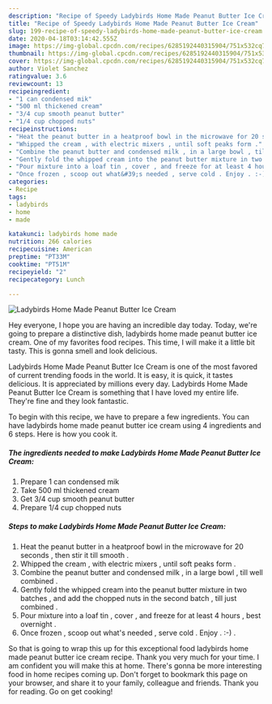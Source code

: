 ```yaml
---
description: "Recipe of Speedy Ladybirds Home Made Peanut Butter Ice Cream"
title: "Recipe of Speedy Ladybirds Home Made Peanut Butter Ice Cream"
slug: 199-recipe-of-speedy-ladybirds-home-made-peanut-butter-ice-cream
date: 2020-04-18T03:14:42.555Z
image: https://img-global.cpcdn.com/recipes/6285192440315904/751x532cq70/ladybirds-home-made-peanut-butter-ice-cream-recipe-main-photo.jpg
thumbnail: https://img-global.cpcdn.com/recipes/6285192440315904/751x532cq70/ladybirds-home-made-peanut-butter-ice-cream-recipe-main-photo.jpg
cover: https://img-global.cpcdn.com/recipes/6285192440315904/751x532cq70/ladybirds-home-made-peanut-butter-ice-cream-recipe-main-photo.jpg
author: Violet Sanchez
ratingvalue: 3.6
reviewcount: 13
recipeingredient:
- "1 can condensed mik"
- "500 ml thickened cream"
- "3/4 cup smooth peanut butter"
- "1/4 cup chopped nuts"
recipeinstructions:
- "Heat the peanut butter in a heatproof bowl in the microwave for 20 seconds , then stir it till smooth ."
- "Whipped the cream , with electric mixers , until soft peaks form ."
- "Combine the peanut butter and condensed milk , in a large bowl , till well combined ."
- "Gently fold the whipped cream into the peanut butter mixture in two batches , and add the chopped nuts in the second batch , till just combined ."
- "Pour mixture into a loaf tin , cover , and freeze for at least 4 hours , best overnight ."
- "Once frozen , scoop out what&#39;s needed , serve cold . Enjoy . :-) ."
categories:
- Recipe
tags:
- ladybirds
- home
- made

katakunci: ladybirds home made 
nutrition: 266 calories
recipecuisine: American
preptime: "PT33M"
cooktime: "PT51M"
recipeyield: "2"
recipecategory: Lunch

---
```



![Ladybirds Home Made Peanut Butter Ice Cream](https://img-global.cpcdn.com/recipes/6285192440315904/751x532cq70/ladybirds-home-made-peanut-butter-ice-cream-recipe-main-photo.jpg)

Hey everyone, I hope you are having an incredible day today. Today, we're going to prepare a distinctive dish, ladybirds home made peanut butter ice cream. One of my favorites food recipes. This time, I will make it a little bit tasty. This is gonna smell and look delicious.



Ladybirds Home Made Peanut Butter Ice Cream is one of the most favored of current trending foods in the world. It is easy, it is quick, it tastes delicious. It is appreciated by millions every day. Ladybirds Home Made Peanut Butter Ice Cream is something that I have loved my entire life. They're fine and they look fantastic.


To begin with this recipe, we have to prepare a few ingredients. You can have ladybirds home made peanut butter ice cream using 4 ingredients and 6 steps. Here is how you cook it.

##### The ingredients needed to make Ladybirds Home Made Peanut Butter Ice Cream:

1. Prepare 1 can condensed mik
1. Take 500 ml thickened cream
1. Get 3/4 cup smooth peanut butter
1. Prepare 1/4 cup chopped nuts




##### Steps to make Ladybirds Home Made Peanut Butter Ice Cream:

1. Heat the peanut butter in a heatproof bowl in the microwave for 20 seconds , then stir it till smooth .
1. Whipped the cream , with electric mixers , until soft peaks form .
1. Combine the peanut butter and condensed milk , in a large bowl , till well combined .
1. Gently fold the whipped cream into the peanut butter mixture in two batches , and add the chopped nuts in the second batch , till just combined .
1. Pour mixture into a loaf tin , cover , and freeze for at least 4 hours , best overnight .
1. Once frozen , scoop out what&#39;s needed , serve cold . Enjoy . :-) .




So that is going to wrap this up for this exceptional food ladybirds home made peanut butter ice cream recipe. Thank you very much for your time. I am confident you will make this at home. There's gonna be more interesting food in home recipes coming up. Don't forget to bookmark this page on your browser, and share it to your family, colleague and friends. Thank you for reading. Go on get cooking!
